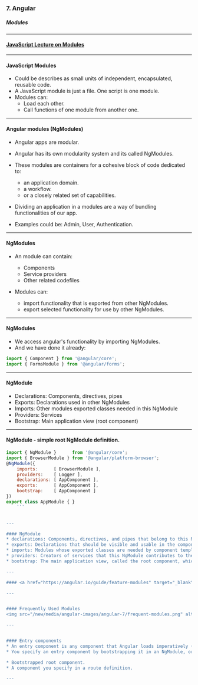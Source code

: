 ### 7. Angular</h3>
##### Modules</h5>

---

#### <a href="/public/lectures/javascript/javascript-22-prototypesModules.html" target="_blank">JavaScript Lecture on Modules</a>

---


#### JavaScript Modules

* Could be describes as small units of independent, encapsulated, reusable code.
* A JavaScript module is just a file. One script is one module.
* Modules can:
  * Load each other.
  * Call functions of one module from another one.

---

#### Angular modules (NgModules)

* Angular apps are modular.
* Angular has its own modularity system and its called NgModules.
* These modules are containers for a cohesive block of code dedicated to:
  * an application domain.
  * a workflow.
  * or a closely related set of capabilities.
	
* Dividing an application in a modules are a way of bundling functionalities of our app.
* Examples could be: Admin, User, Authentication.

---

#### NgModules

* An module can contain:
  * Components
  * Service providers
  * Other related codefiles
	
* Modules can:
  * import functionality that is exported from other NgModules.
  * export selected functionality for use by other NgModules.

---

#### NgModules

* We access angular's functionality by importing NgModules.
* And we have done it already:

```JavaScript
import { Component } from '@angular/core';
import { FormsModule } from '@angular/forms';
```

---

#### NgModule

* Declarations: Components, directives, pipes
* Exports: Declarations used in other NgModules
* Imports: Other modules exported classes needed in this NgModule
* Providers: Services
* Bootstrap: Main application view (root component)

---
				
####  NgModule - simple root NgModule definition.

```JavaScript
import { NgModule }      from '@angular/core';
import { BrowserModule } from '@angular/platform-browser';
@NgModule({
	imports:      [ BrowserModule ],
	providers:    [ Logger ],
	declarations: [ AppComponent ],
	exports:      [ AppComponent ],
	bootstrap:    [ AppComponent ]
})
export class AppModule { }
	```


---

#### NgModule
* declarations: Components, directives, and pipes that belong to this NgModule.
* exports: Declarations that should be visible and usable in the component templates of other NgModules.
* imports: Modules whose exported classes are needed by component templates declared in this NgModule.
* providers: Creators of services that this NgModule contributes to the global collection of services; they become accessible in all parts of the app.
* bootstrap: The main application view, called the root component, which hosts all other app views. (Only the root NgModule should set the bootstrap property).

---

#### <a href="https://angular.io/guide/feature-modules" target="_blank">Feature modules vs Root modules</a>

---


#### Frequently Used Modules
<img src="/new/media/angular-images/angular-7/frequent-modules.png" alt="Frequently Used Modules">

---


#### Entry components
* An entry component is any component that Angular loads imperatively (not by referencing it in the template)
* You specify an entry component by bootstrapping it in an NgModule, or including it in a routing definition.

* Bootstrapped root component.
* A component you specify in a route definition.

---

